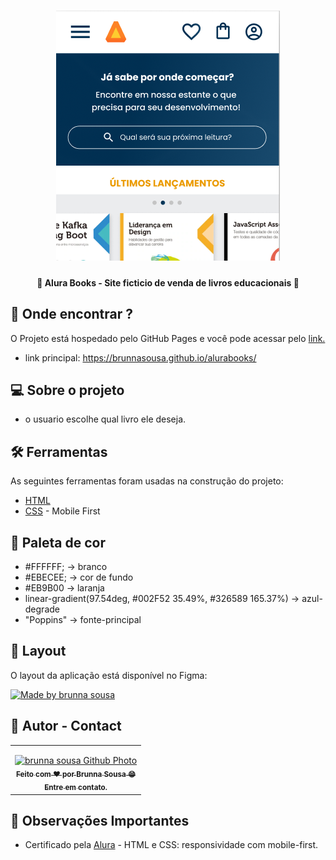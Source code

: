 <h1 align="center">
    <img title="banner-readme" src="./assets/img/tela.png" alt="Tela do alura books" />
</h1>

<h4 align="center"> 
	👾 Alura Books - Site ficticio de venda de livros educacionais 👾
</h4>

## 🤖 Onde encontrar ?

<p>O Projeto está hospedado pelo GitHub Pages e você pode acessar pelo <a href="https://brunnasousa.github.io/alurabooks/" target="_blank" rel="external">link.</a> </p>

- link principal: https://brunnasousa.github.io/alurabooks/

## 💻 Sobre o projeto

- o usuario escolhe qual livro ele deseja.

## 🛠 Ferramentas

As seguintes ferramentas foram usadas na construção do projeto:

-   [HTML](https://developer.mozilla.org/pt-BR/docs/Web/HTML)
-   [CSS](https://developer.mozilla.org/pt-BR/docs/Web/CSS) - Mobile First


## 🎨 Paleta de cor

- #FFFFFF; -> branco
- #EBECEE; -> cor de fundo
- #EB9B00 -> laranja
- linear-gradient(97.54deg, #002F52 35.49%, #326589 165.37%) -> azul-degrade
- "Poppins" -> fonte-principal

## 📖 Layout

O layout da aplicação está disponível no Figma:

<a href="https://www.figma.com/file/uO8RMvumXF4PQCYLm4hLSD/AluraBooks-(Copy)">
  <img alt="Made by brunna sousa" src="https://img.shields.io/badge/Acessar%20Layout%20-Figma-%2304D361">
</a>

## 📝 Autor - Contact

<table>
  <tr>
    <td align="center">
      <p> </p>
      <a href="https://www.linkedin.com/in/brunna-sousa">
        <img src="https://avatars.githubusercontent.com/brunnasousa" width="150px;" alt="brunna sousa Github Photo"/><br>
        <sub> 
          <b>Feito com ❤️ por Brunna Sousa 😄</b><br>
          <b>Entre em contato. <a href=https://www.linkedin.com/in/brunna-sousa/" target="_blank" rel="external"></a> </b>
        </sub>
      </a>
    </td>
  </tr>
</table>

## 👀 Observações Importantes

* Certificado pela [Alura](https://cursos.alura.com.br/user/brunnad68) - HTML e CSS: responsividade com mobile-first.